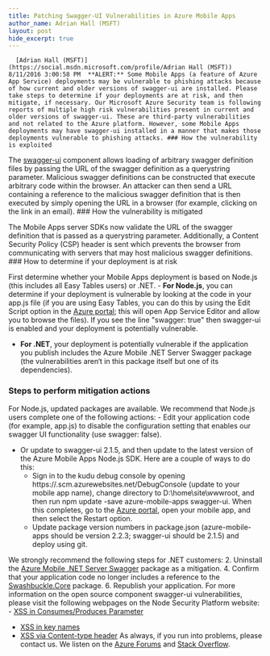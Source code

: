 ```yaml
---
title: Patching Swagger-UI Vulnerabilities in Azure Mobile Apps
author_name: Adrian Hall (MSFT)
layout: post
hide_excerpt: true
---
```

      [Adrian Hall (MSFT)](https://social.msdn.microsoft.com/profile/Adrian Hall (MSFT))  8/11/2016 3:00:58 PM  **ALERT:** Some Mobile Apps (a feature of Azure App Service) deployments may be vulnerable to phishing attacks because of how current and older versions of swagger-ui are installed. Please take steps to determine if your deployments are at risk, and then mitigate, if necessary. Our Microsoft Azure Security team is following reports of multiple high risk vulnerabilities present in current and older versions of swagger-ui. These are third-party vulnerabilities and not related to the Azure platform. However, some Mobile Apps deployments may have swagger-ui installed in a manner that makes those deployments vulnerable to phishing attacks. ### How the vulnerability is exploited

 The [swagger-ui](http://swagger.io/swagger-ui/?WT.mc_id=azurebg_email_Trans_1181_Swagger) component allows loading of arbitrary swagger definition files by passing the URL of the swagger definition as a querystring parameter. Malicious swagger definitions can be constructed that execute arbitrary code within the browser. An attacker can then send a URL containing a reference to the malicious swagger definition that is then executed by simply opening the URL in a browser (for example, clicking on the link in an email). ### How the vulnerability is mitigated

 The Mobile Apps server SDKs now validate the URL of the swagger definition that is passed as a querystring parameter. Additionally, a Content Security Policy (CSP) header is sent which prevents the browser from communicating with servers that may host malicious swagger definitions. ### How to determine if your deployment is at risk

 First determine whether your Mobile Apps deployment is based on Node.js (this includes all Easy Tables users) or .NET.  - **For Node.js**, you can determine if your deployment is vulnerable by looking at the code in your app.js file (if you are using Easy Tables, you can do this by using the Edit Script option in the [Azure portal](https://portal.azure.com/?WT.mc_id=azurebg_email_Trans_1181_Swagger); this will open App Service Editor and allow you to browse the files). If you see the line "swagger: true" then swagger-ui is enabled and your deployment is potentially vulnerable.
 - **For .NET**, your deployment is potentially vulnerable if the application you publish includes the Azure Mobile .NET Server Swagger package (the vulnerabilities aren‘t in this package itself but one of its dependencies).
  ### Steps to perform mitigation actions

 For Node.js, updated packages are available. We recommend that Node.js users complete one of the following actions:  - Edit your application code (for example, app.js) to disable the configuration setting that enables our swagger UI functionality (use swagger: false).
 - Or update to swagger-ui 2.1.5, and then update to the latest version of the Azure Mobile Apps Node.js SDK. Here are a couple of ways to do this: 
	 - Sign in to the kudu debug console by opening https://.scm.azurewebsites.net/DebugConsole (update to your mobile app name), change directory to D:\home\site\wwwroot, and then run npm update -save azure-mobile-apps swagger-ui. When this completes, go to the [Azure portal](https://portal.azure.com/?WT.mc_id=azurebg_email_Trans_1181_Swagger), open your mobile app, and then select the Restart option. 
	 - Update package version numbers in package.json (azure-mobile-apps should be version 2.2.3; swagger-ui should be 2.1.5) and deploy using git. 
	  
  We strongly recommend the following steps for .NET customers:  2. Uninstall the [Azure Mobile .NET Server Swagger](https://www.nuget.org/packages/Microsoft.Azure.Mobile.Server.Swagger/?WT.mc_id=azurebg_email_Trans_1181_Swagger) package as a mitigation. 
 4. Confirm that your application code no longer includes a reference to the [Swashbuckle.Core](https://www.nuget.org/packages/Swashbuckle.Core/?WT.mc_id=azurebg_email_Trans_1181_Swagger) package. 
 6. Republish your application. 
  For more information on the open source component swagger-ui vulnerabilities, please visit the following webpages on the Node Security Platform website:  - [XSS in Consumes/Produces Parameter](https://nodesecurity.io/advisories/123?WT.mc_id=azurebg_email_Trans_1181_Swagger) 
 - [XSS in key names](https://nodesecurity.io/advisories/126?WT.mc_id=azurebg_email_Trans_1181_Swagger) 
 - [XSS via Content-type header](https://nodesecurity.io/advisories/131?WT.mc_id=azurebg_email_Trans_1181_Swagger) 
  As always, if you run into problems, please contact us. We listen on the [Azure Forums](https://social.msdn.microsoft.com/forums/azure/en-US/home?forum=azuremobile&filter=alltypes&sort=lastpostdesc) and [Stack Overflow](http://stackoverflow.com/).      